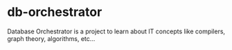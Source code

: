 # db-orchestrator
Database Orchestrator is a project to learn about IT concepts like compilers, graph theory, algorithms, etc...
